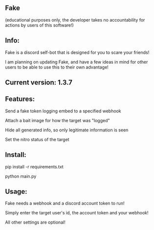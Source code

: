 Fake
----

(educational purposes only, the developer takes no accountability for actions by users of this software!)

Info:
-----

Fake is a discord self-bot that is designed for you to scare your friends!

I am planning on updating Fake, and have a few ideas in mind for other users to be able to use this to their own advantage!

Current version: 1.3.7
----------------------

Features:
---------

Send a fake token logging embed to a specified webhook

Attach a bait image for how the target was "logged"

Hide all generated info, so only legitimate information is seen

Set the nitro status of the target


Install:
--------

pip install -r requirements.txt

python main.py

Usage:
------

Fake needs a webhook and a discord account token to run!

Simply enter the target user's id, the account token and your webhook!

All other settings are optional!

